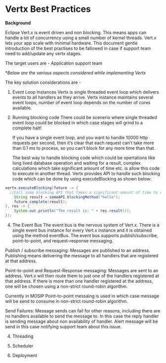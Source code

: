 
# Vertx Best Practices

**Background**

Eclipse Vert.x is event driven and non blocking. This means apps can handle a lot of concurrency using a small number of kernel threads. Vert.x lets your app scale with minimal hardware. This document gentle introduction of the best practises to be fallowed in case if support team need to add/update any vertx stages.

The target users are -
Application support team

**Below are the various aspects considered while implementing Vertx*

The key solution considerations are -
1.	Event Loop Instances
	Vertx is single threaded event loop which delivers events to all handlers as they arrive. Vertx instance maintains several event loops, number of event loop depends on the number of cores available.
	
2.	Running blocking code
	There could be scenerio where single threaded event loop could be blocked in which case stages will grind to a complete halt!
	
	If you have a single event loop, and you want to handle 10000 http requests per second, then it’s clear that each request can’t take more than 0.1 ms to process, so you can’t block for any more time than that.
	
	The best way to handle blocking code which could be opertations like long lived database operation and waiting for a result, complex calculations which take significant amount of time etc. is allow this code to execute in another thread. Vertx provides API to handle such blocking code which can be done by using executeBlocking as shown below:
	
```java
vertx.executeBlocking(future -> {
  //Call some blocking API that takes a significant amount of time to return
  	String result = someAPI.blockingMethod("hello");
  	future.complete(result);
}, res -> {
  	System.out.println("The result is: " + res.result());
});
```

4. The Event Bus
The event bus is the nervous system of Vert.x. There is a single event bus instance for every Vert.x instance and it is obtained using the method eventBus.
The event bus supports publish/subscribe, point-to-point, and request-response messaging.

Publish / subscribe messaging:
Messages are published to an address. Publishing means delivering the message to all handlers that are registered at that address.

Point-to-point and Request-Response messaging:
Messages are sent to an address. Vert.x will then route them to just one of the handlers registered at that address.
If there is more than one handler registered at the address, one will be chosen using a non-strict round-robin algorithm.

Currently in MOSIP Point-to-point messaing is used in which case message will be send to consume in non-strict round-robin algorithm.

Send Failures:
Message sends can fail for other reasons, including there are no handlers available to send the message to. In this case the reply handler is sending message about non availability of handler. Alert message will be send in this case notifying support team about this issue.

4. Threading

5. Scheduler

6. Deployment